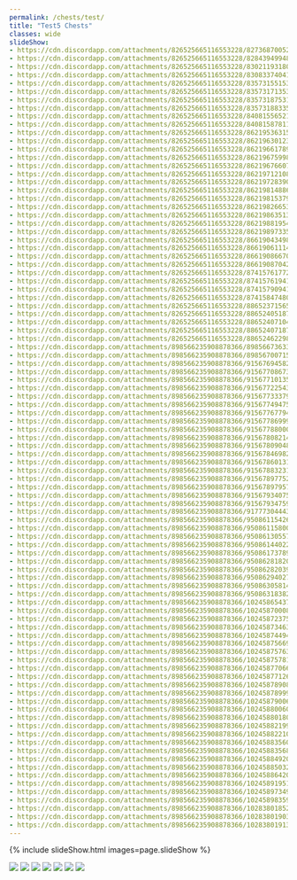 ```yaml
---
permalink: /chests/test/
title: "Test5 Chests"
classes: wide
slideShow: 
- https://cdn.discordapp.com/attachments/826525665116553228/827368700528033812/image0.png
- https://cdn.discordapp.com/attachments/826525665116553228/828439499486527508/image1.png
- https://cdn.discordapp.com/attachments/826525665116553228/830211931804532786/image2.png
- https://cdn.discordapp.com/attachments/826525665116553228/830833740410126376/image0.png
- https://cdn.discordapp.com/attachments/826525665116553228/835731551538118666/IMG_3447.PNG
- https://cdn.discordapp.com/attachments/826525665116553228/835731713538785320/IMG_3462.PNG
- https://cdn.discordapp.com/attachments/826525665116553228/835731875313221673/IMG_3575.PNG
- https://cdn.discordapp.com/attachments/826525665116553228/835731883350294538/IMG_3527.PNG
- https://cdn.discordapp.com/attachments/826525665116553228/840815565211959329/IMG_3771.PNG
- https://cdn.discordapp.com/attachments/826525665116553228/840815878114508820/IMG_3956.PNG
- https://cdn.discordapp.com/attachments/826525665116553228/862195363153838140/image0.jpg
- https://cdn.discordapp.com/attachments/826525665116553228/862196301235093504/IMG_4071.PNG
- https://cdn.discordapp.com/attachments/826525665116553228/862196617893118023/IMG_4392.PNG
- https://cdn.discordapp.com/attachments/826525665116553228/862196759987879936/IMG_4494.PNG
- https://cdn.discordapp.com/attachments/826525665116553228/862196766072897546/IMG_4554.PNG
- https://cdn.discordapp.com/attachments/826525665116553228/862197121086914560/IMG_4835.PNG
- https://cdn.discordapp.com/attachments/826525665116553228/862197283902586880/IMG_4950.PNG
- https://cdn.discordapp.com/attachments/826525665116553228/862198148864016394/IMG_5039.PNG
- https://cdn.discordapp.com/attachments/826525665116553228/862198153797304330/IMG_5235.PNG
- https://cdn.discordapp.com/attachments/826525665116553228/862198266536263680/IMG_5335.PNG
- https://cdn.discordapp.com/attachments/826525665116553228/862198635138646046/IMG_5475.PNG
- https://cdn.discordapp.com/attachments/826525665116553228/862198819546595338/IMG_5546.PNG
- https://cdn.discordapp.com/attachments/826525665116553228/862198973354999848/IMG_5674.PNG
- https://cdn.discordapp.com/attachments/826525665116553228/866190434982952990/IMG_5909.PNG
- https://cdn.discordapp.com/attachments/826525665116553228/866190611148439552/IMG_6140.PNG
- https://cdn.discordapp.com/attachments/826525665116553228/866190866702663690/IMG_6390.PNG
- https://cdn.discordapp.com/attachments/826525665116553228/866190870423535656/IMG_6391.PNG
- https://cdn.discordapp.com/attachments/826525665116553228/874157617721790524/IMG_6974.PNG
- https://cdn.discordapp.com/attachments/826525665116553228/874157619412074546/IMG_6959.PNG
- https://cdn.discordapp.com/attachments/826525665116553228/874157909410471986/IMG_7210.PNG
- https://cdn.discordapp.com/attachments/826525665116553228/874158474806841364/IMG_7733.PNG
- https://cdn.discordapp.com/attachments/826525665116553228/886523715658088458/IMG_8419.PNG
- https://cdn.discordapp.com/attachments/826525665116553228/886524051877658694/IMG_8568.PNG
- https://cdn.discordapp.com/attachments/826525665116553228/886524071049834517/IMG_8823.PNG
- https://cdn.discordapp.com/attachments/826525665116553228/886524071876132864/IMG_8775.PNG
- https://cdn.discordapp.com/attachments/826525665116553228/886524622986678302/IMG_9166.PNG
- https://cdn.discordapp.com/attachments/898566235908878366/898566736339685436/IMG_9606.PNG
- https://cdn.discordapp.com/attachments/898566235908878366/898567007153311755/IMG_9787.PNG
- https://cdn.discordapp.com/attachments/898566235908878366/915676945826594836/IMG_3510.PNG
- https://cdn.discordapp.com/attachments/898566235908878366/915677086734233621/IMG_4004.PNG
- https://cdn.discordapp.com/attachments/898566235908878366/915677101351370802/IMG_9787.PNG
- https://cdn.discordapp.com/attachments/898566235908878366/915677225431494697/IMG_9847.PNG
- https://cdn.discordapp.com/attachments/898566235908878366/915677333795508274/IMG_0149.PNG
- https://cdn.discordapp.com/attachments/898566235908878366/915677494756147250/IMG_0282.PNG
- https://cdn.discordapp.com/attachments/898566235908878366/915677677946568724/IMG_0321.PNG
- https://cdn.discordapp.com/attachments/898566235908878366/915677869991133234/IMG_0562.PNG
- https://cdn.discordapp.com/attachments/898566235908878366/915677880007159818/IMG_0587.PNG
- https://cdn.discordapp.com/attachments/898566235908878366/915678082147442749/IMG_0830.PNG
- https://cdn.discordapp.com/attachments/898566235908878366/915678090485727252/IMG_0826.PNG
- https://cdn.discordapp.com/attachments/898566235908878366/915678469822771230/IMG_1067.PNG
- https://cdn.discordapp.com/attachments/898566235908878366/915678601310011433/IMG_1238.PNG
- https://cdn.discordapp.com/attachments/898566235908878366/915678832315478106/IMG_1560.PNG
- https://cdn.discordapp.com/attachments/898566235908878366/915678977526464622/IMG_1772.PNG
- https://cdn.discordapp.com/attachments/898566235908878366/915678979577507921/IMG_1897.PNG
- https://cdn.discordapp.com/attachments/898566235908878366/915679340753190974/IMG_2073.PNG
- https://cdn.discordapp.com/attachments/898566235908878366/915679347594133504/IMG_2188.PNG
- https://cdn.discordapp.com/attachments/898566235908878366/917773044439724062/IMG_2392.PNG
- https://cdn.discordapp.com/attachments/898566235908878366/950861154266255420/IMG_4363.PNG
- https://cdn.discordapp.com/attachments/898566235908878366/950861158003392604/IMG_2485.PNG
- https://cdn.discordapp.com/attachments/898566235908878366/950861305571577886/IMG_2603.PNG
- https://cdn.discordapp.com/attachments/898566235908878366/950861440225533952/IMG_2756.PNG
- https://cdn.discordapp.com/attachments/898566235908878366/950861737899474974/IMG_2997.PNG
- https://cdn.discordapp.com/attachments/898566235908878366/950862818209595402/IMG_4095.PNG
- https://cdn.discordapp.com/attachments/898566235908878366/950862820390613062/IMG_3717.PNG
- https://cdn.discordapp.com/attachments/898566235908878366/950862940272210013/IMG_4183.PNG
- https://cdn.discordapp.com/attachments/898566235908878366/950863058140536832/IMG_4598.PNG
- https://cdn.discordapp.com/attachments/898566235908878366/950863183827054612/IMG_4654.PNG
- https://cdn.discordapp.com/attachments/898566235908878366/1024586543739981864/IMG_9419.PNG
- https://cdn.discordapp.com/attachments/898566235908878366/1024587000885559396/IMG_4183.PNG
- https://cdn.discordapp.com/attachments/898566235908878366/1024587237540778035/IMG_5086.PNG
- https://cdn.discordapp.com/attachments/898566235908878366/1024587346320035920/IMG_5203.PNG
- https://cdn.discordapp.com/attachments/898566235908878366/1024587449453785088/IMG_5230.PNG
- https://cdn.discordapp.com/attachments/898566235908878366/1024587566969794560/IMG_4640.PNG
- https://cdn.discordapp.com/attachments/898566235908878366/1024587576356655186/IMG_5380.PNG
- https://cdn.discordapp.com/attachments/898566235908878366/1024587578164400128/IMG_5331.PNG
- https://cdn.discordapp.com/attachments/898566235908878366/1024587706690457600/IMG_5497.PNG
- https://cdn.discordapp.com/attachments/898566235908878366/1024587712650555402/IMG_5485.PNG
- https://cdn.discordapp.com/attachments/898566235908878366/1024587890870718545/IMG_5607.PNG
- https://cdn.discordapp.com/attachments/898566235908878366/1024587899976556554/IMG_5561.PNG
- https://cdn.discordapp.com/attachments/898566235908878366/1024587900609904681/IMG_5644.PNG
- https://cdn.discordapp.com/attachments/898566235908878366/1024588006021156934/IMG_4726.PNG
- https://cdn.discordapp.com/attachments/898566235908878366/1024588018021044285/IMG_5724.PNG
- https://cdn.discordapp.com/attachments/898566235908878366/1024588219947421717/IMG_5784.PNG
- https://cdn.discordapp.com/attachments/898566235908878366/1024588221063114782/IMG_5802.PNG
- https://cdn.discordapp.com/attachments/898566235908878366/1024588356094533712/IMG_5890.PNG
- https://cdn.discordapp.com/attachments/898566235908878366/1024588356874670130/IMG_5907.PNG
- https://cdn.discordapp.com/attachments/898566235908878366/1024588492099031040/IMG_5939.PNG
- https://cdn.discordapp.com/attachments/898566235908878366/1024588503234904136/IMG_5957.PNG
- https://cdn.discordapp.com/attachments/898566235908878366/1024588642032812093/IMG_5095.PNG
- https://cdn.discordapp.com/attachments/898566235908878366/1024589195190214726/IMG_6104.PNG
- https://cdn.discordapp.com/attachments/898566235908878366/1024589734984564786/IMG_6540.PNG
- https://cdn.discordapp.com/attachments/898566235908878366/1024589835928870922/IMG_6635.PNG
- https://cdn.discordapp.com/attachments/898566235908878366/1028380185252352030/IMG_6743.PNG
- https://cdn.discordapp.com/attachments/898566235908878366/1028380190398750760/IMG_6718.PNG
- https://cdn.discordapp.com/attachments/898566235908878366/1028380191355056158/IMG_6841.PNG
---  
```


{% include slideShow.html images=page.slideShow %}




[![](https://media.discordapp.net/attachments/826525665116553228/827368664105484318/image0.png?width=199&height=139)](https://media.discordapp.net/attachments/826525665116553228/827368664105484318/image0.png?width=398&height=278)
[![](https://media.discordapp.net/attachments/826525665116553228/862197122257518622/IMG_4606.PNG?width=199&height=139)](https://media.discordapp.net/attachments/826525665116553228/862197122257518622/IMG_4606.PNG?width=398&height=278)
[![](https://media.discordapp.net/attachments/898566235908878366/915679347795460117/IMG_2275.PNG?width=199&height=139)](https://media.discordapp.net/attachments/898566235908878366/915679347795460117/IMG_2275.PNG?width=398&height=278)
[![](https://media.discordapp.net/attachments/898566235908878366/950861153762955414/IMG_4364.PNG?width=199&height=139)](https://media.discordapp.net/attachments/898566235908878366/950861153762955414/IMG_4364.PNG?width=398&height=278)
[![](https://media.discordapp.net/attachments/898566235908878366/950861915708620830/IMG_3173.PNG?width=199&height=139)](https://media.discordapp.net/attachments/898566235908878366/950861915708620830/IMG_3173.PNG?width=398&height=278)
[![](https://media.discordapp.net/attachments/898566235908878366/950862814350802984/IMG_4063.PNG?width=199&height=139)](https://media.discordapp.net/attachments/898566235908878366/950862814350802984/IMG_4063.PNG?width=398&height=278)
[![](https://media.discordapp.net/attachments/898566235908878366/1024589319064785006/IMG_6233.PNG?width=199&height=139)](https://media.discordapp.net/attachments/898566235908878366/1024589319064785006/IMG_6233.PNG?width=398&height=278)


